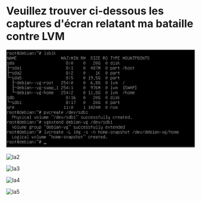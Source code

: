 # Veuillez trouver ci-dessous les captures d'écran relatant ma bataille contre LVM

![la1](https://github.com/Magicmaggio/LVM/blob/main/Capture%20d%E2%80%99%C3%A9cran%202024-05-26%20165927.jpg)


![la2]()


![la3]()


![la4]()


![la5]()



